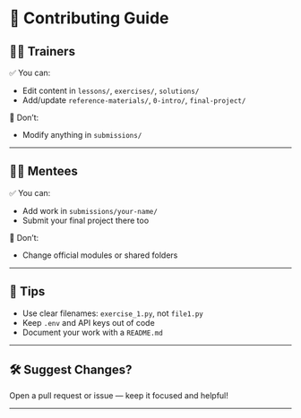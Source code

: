# 🤝 Contributing Guide

## 🧑‍🏫 Trainers

✅ You can:

* Edit content in `lessons/`, `exercises/`, `solutions/`
* Add/update `reference-materials/`, `0-intro/`, `final-project/`

🚫 Don’t:

* Modify anything in `submissions/`

---

## 🧑‍🎓 Mentees

✅ You can:

* Add work in `submissions/your-name/`
* Submit your final project there too

🚫 Don’t:

* Change official modules or shared folders

---

## 📌 Tips

* Use clear filenames: `exercise_1.py`, not `file1.py`
* Keep `.env` and API keys out of code
* Document your work with a `README.md`

---

## 🛠️ Suggest Changes?

Open a pull request or issue — keep it focused and helpful!

---
